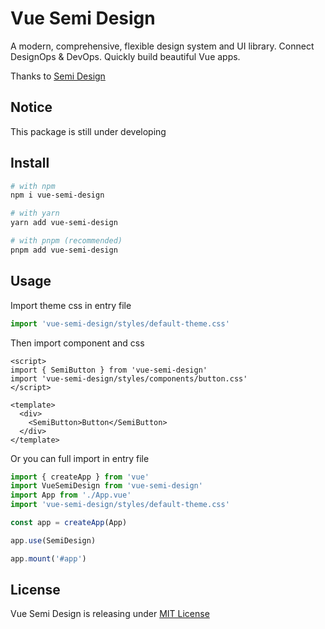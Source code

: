 # Vue Semi Design

A modern, comprehensive, flexible design system and UI library. Connect DesignOps & DevOps. Quickly build beautiful Vue apps.

Thanks to [Semi Design](https://github.com/DouyinFE/semi-design)

## Notice

This package is still under developing

## Install

```bash
# with npm
npm i vue-semi-design

# with yarn
yarn add vue-semi-design

# with pnpm (recommended)
pnpm add vue-semi-design
```

## Usage

Import theme css in entry file

```typescript
import 'vue-semi-design/styles/default-theme.css'
```

Then import component and css

```vue
<script>
import { SemiButton } from 'vue-semi-design'
import 'vue-semi-design/styles/components/button.css'
</script>

<template>
  <div>
    <SemiButton>Button</SemiButton>
  </div>
</template>
```

Or you can full import in entry file

```typescript
import { createApp } from 'vue'
import VueSemiDesign from 'vue-semi-design'
import App from './App.vue'
import 'vue-semi-design/styles/default-theme.css'

const app = createApp(App)

app.use(SemiDesign)

app.mount('#app')
```

## License

Vue Semi Design is releasing under [MIT License](https://github.com/ducheng1/vue-semi-design/blob/dev/LICENSE)
